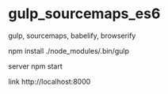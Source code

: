 # gulp_sourcemaps_es6
gulp, sourcemaps, babelify, browserify

npm install
./node_modules/.bin/gulp 

server
npm start

link
http://localhost:8000
